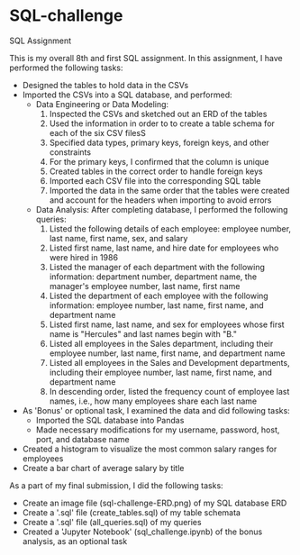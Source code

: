 # SQL-challenge
SQL Assignment

This is my overall 8th and first SQL assignment. In this assignment, I have performed the following tasks:
* Designed the tables to hold data in the CSVs
* Imported the CSVs into a SQL database, and performed:
	- Data Engineering or Data Modeling:
	  1. Inspected the CSVs and sketched out an ERD of the tables
	  2. Used the information in order to to create a table schema for each of the six CSV filesS
	  3. Specified data types, primary keys, foreign keys, and other constraints
	  4. For the primary keys, I confirmed that the column is unique
	  5. Created tables in the correct order to handle foreign keys
	  6. Imported each CSV file into the corresponding SQL table
	  7. Imported the data in the same order that the tables were created and account for the headers when importing to avoid errors
	- Data Analysis: After completing database, I performed the following queries:
	  1. Listed the following details of each employee: employee number, last name, first name, sex, and salary
	  2. Listed first name, last name, and hire date for employees who were hired in 1986
	  3. Listed the manager of each department with the following information: department number, department name, the manager's employee number, last name, first name
	  4. Listed the department of each employee with the following information: employee number, last name, first name, and department name
	  5. Listed first name, last name, and sex for employees whose first name is "Hercules" and last names begin with "B."
	  6. Listed all employees in the Sales department, including their employee number, last name, first name, and department name
	  7. Listed all employees in the Sales and Development departments, including their employee number, last name, first name, and department name
	  8. In descending order, listed the frequency count of employee last names, i.e., how many employees share each last name
* As 'Bonus' or optional task, I examined the data and did following tasks:
	- Imported the SQL database into Pandas
	- Made necessary modifications for my username, password, host, port, and database name
* Created a histogram to visualize the most common salary ranges for employees
* Create a bar chart of average salary by title

As a part of my final submission, I did the following tasks:
* Create an image file (sql-challenge-ERD.png) of my SQL database ERD
* Create a '.sql' file (create_tables.sql) of my table schemata
* Create a '.sql' file (all_queries.sql) of my queries
* Created a 'Jupyter Notebook' (sql_challenge.ipynb) of the bonus analysis, as an optional task